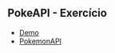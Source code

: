 ## PokeAPI - Exercício

- [Demo](https://dari-poke-api-exercicio.netlify.app/)
- [PokemonAPI](https://pokeapi.co/api/v2/pokemon)
